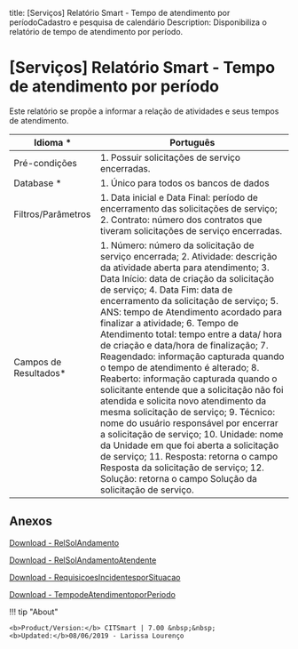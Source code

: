 title:  [Serviços] Relatório Smart - Tempo de atendimento por períodoCadastro e pesquisa de calendário
Description: Disponibiliza o relatório de tempo de atendimento por período. 
# [Serviços] Relatório Smart - Tempo de atendimento por período

Este relatório se propõe a informar a relação de atividades e seus tempos de atendimento.

| Idioma *              | Português                                                                                                                                                                                                                                                                                                                                                                                                                                                                                                                                                                                                                                                                                                                                                                                                                                                                                                                                            |
|-----------------------|------------------------------------------------------------------------------------------------------------------------------------------------------------------------------------------------------------------------------------------------------------------------------------------------------------------------------------------------------------------------------------------------------------------------------------------------------------------------------------------------------------------------------------------------------------------------------------------------------------------------------------------------------------------------------------------------------------------------------------------------------------------------------------------------------------------------------------------------------------------------------------------------------------------------------------------------------|
| Pré-condições         | 1. Possuir solicitações de serviço encerradas.                                                                                                                                                                                                                                                                                                                                                                                                                                                                                                                                                                                                                                                                                                                                                                                                                                                                                                       |
| Database *            | 1. Único para todos os bancos de dados                                                                                                                                                                                                                                                                                                                                                                                                                                                                                                                                                                                                                                                                                                                                                                                                                                                                                                               |
| Filtros/Parâmetros    | 1. Data inicial e Data Final: período de encerramento das solicitações de serviço; 2. Contrato: número dos contratos que tiveram solicitações de serviço encerradas.                                                                                                                                                                                                                                                                                                                                                                                                                                                                                                                                                                                                                                                                                                                                                                                 |
| Campos de Resultados* | 1. Número: número da solicitação de serviço encerrada; 2. Atividade: descrição da atividade aberta para atendimento; 3. Data Início: data de criação da solicitação de serviço; 4. Data Fim: data de encerramento da solicitação de serviço; 5. ANS: tempo de Atendimento acordado para finalizar a atividade; 6. Tempo de Atendimento total: tempo entre a data/ hora de criação e data/hora de finalização; 7. Reagendado: informação capturada quando o tempo de atendimento é alterado; 8. Reaberto: informação capturada quando o solicitante entende que a solicitação não foi atendida e solicita novo atendimento da mesma solicitação de serviço; 9. Técnico: nome do usuário responsável por encerrar a solicitação de serviço; 10. Unidade: nome da Unidade em que foi aberta a solicitação de serviço; 11. Resposta: retorna o campo Resposta da solicitação de serviço; 12. Solução: retorna o campo Solução da solicitação de serviço. |


Anexos
--------

[Download - RelSolAndamento][1]

[Download - RelSolAndamentoAtendente][2]

[Download - RequisicoesIncidentesporSituacao][3]

[Download - TempodeAtendimentoporPeriodo][4]


!!! tip "About"

    <b>Product/Version:</b> CITSmart | 7.00 &nbsp;&nbsp;
    <b>Updated:</b>08/06/2019 - Larissa Lourenço

[1]:![Relatório](images/RelSolAndamento.citreport)

[2]:![Relatório](images/RelSolAndamentoAtendente.citreport)

[3]:![Relatório](images/RelSolAndamentoAtendente.citreport)

[4]:![Relatório](images/Tempodeatendimentoporperiodo.citreport)
